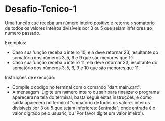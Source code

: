 # Desafio-Tcnico-1
Uma função que receba um número inteiro positivo e retorne o somatório de todos os valores inteiros divisíveis por 3 ou 5 que sejam inferiores ao número passado.

Exemplos:
- Caso sua função receba o inteiro 10, ela deve retornar 23, resultante do somatório
dos números 3, 5, 6 e 9 que são menores que 10.
- Caso sua função receba o inteiro 11, ela deve retornar 33, resultante do somatório
dos números 3, 5, 6, 9 e 10 que são menores que 11.

Instruções de execução:
- Compile o codigo no terminal com o comando "dart main.dart".
- A mensagem 'Digite um numero inteiro ou sair para finalizar o programa' aparecera na tela do terminal, basta seguir estas instruções, e como saida aparecera no terminal "somatório de todos os valores inteiros divisíveis por 3 ou 5 que sejam inferiores: $entrada", onde entrada é o valor digitado pelo usuario, ou 'Por favor digite um valor inteiro').